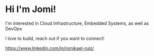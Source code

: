 # Hi I'm Jomi!
I'm interested in Cloud Infrastructure, Embedded Systems, as well as DevOps


I love to build, reach out if you want to connect!

https://www.linkedin.com/in/jomikael-ruiz/
